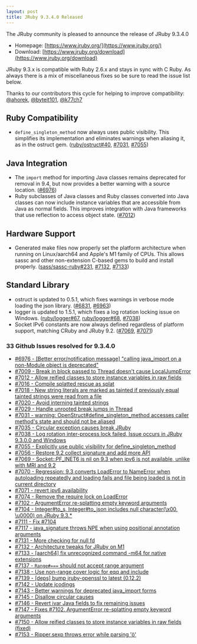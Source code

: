 ```yaml
---
layout: post
title: JRuby 9.3.4.0 Released
---
```


The JRuby community is pleased to announce the release of JRuby 9.3.4.0

* Homepage: [https://www.jruby.org/](https://www.jruby.org/)
* Download: [https://www.jruby.org/download](https://www.jruby.org/download)

JRuby 9.3.x is compatible with Ruby 2.6.x and stays in sync with C Ruby. As always there is a mix of miscellaneous fixes so be sure to read the issue list below.

Thanks to our contributors this cycle for helping to improve compatibility: [@ahorek], [@byteit101], [@k77ch7]

Ruby Compatibility
------------------

* `define_singleton_method` now always uses public visibility. This simplifies its implementation and eliminates warnings when aliasing it, as in the ostruct gem. ([ruby/ostruct#40], [#7031], [#7055])

Java Integration
----------------

* The `import` method for importing Java classes remains deprecated for removal in 9.4, but now provides a better warning with a source location. ([#6976])
* Ruby subclasses of Java classes and Ruby classes converted into Java classes can now include instance variables that are accessible from Java as normal fields. This improves integration with Java frameworks that use reflection to access object state. ([#7012])

Hardware Support
----------------

* Generated make files now properly set the platform architecture when running on Linux/aarch64 and Apple's M1 family of CPUs. This allows sassc and other non-extension C-based gems to build and install properly. ([sass/sassc-ruby#231], [#7132], [#7133])

Standard Library
----------------

* ostruct is updated to 0.5.1, which fixes warnings in verbose mode loading the json library. ([#6831], [#6963])
* logger is updated to 1.5.1, which fixes a log rotation locking issue on Windows. ([ruby/logger#67], [ruby/logger#68], [#7038])
* Socket IPv6 constants are now always defined regardless of platform support, matching CRuby and JRuby 9.2. ([#7069], [#7071])

[Matrix room]: https://www.jruby.org/chat
[@ahorek]: https://github.com/ahorek
[@byteit101]: https://github.com/byteit101
[@k77ch7]: https://github.com/k77ch7
[#6976]: https://github.com/jruby/jruby/issues/6976
[#7012]: https://github.com/jruby/jruby/pull/7012
[#7031]: https://github.com/jruby/jruby/issues/7031
[#7038]: https://github.com/jruby/jruby/issues/7038
[#7055]: https://github.com/jruby/jruby/pull/7055
[#7069]: https://github.com/jruby/jruby/issues/7069
[#7071]: https://github.com/jruby/jruby/pull/7071
[#7132]: https://github.com/jruby/jruby/pull/7132
[#7133]: https://github.com/jruby/jruby/pull/7133
[#6831]: https://github.com/jruby/jruby/pull/6831
[#6963]: https://github.com/jruby/jruby/pull/6963
[ruby/logger#67]: https://github.com/ruby/logger/issues/67
[ruby/logger#68]: https://github.com/ruby/logger/pull/68
[ruby/ostruct#40]: https://github.com/ruby/ostruct/issues/40
[sass/sassc-ruby#231]: https://github.com/sass/sassc-ruby/issues/231


### 33 Github Issues resolved for 9.3.4.0

- [#6976 - [Better error/notification message] "calling java_import on a non-Module object is deprecated"](https://github.com/jruby/jruby/issues/6976)
- [#7009 - Break in block passed to Thread doesn't cause LocalJumpError](https://github.com/jruby/jruby/issues/7009)
- [#7012 - Allow reified classes to store instance variables in raw fields](https://github.com/jruby/jruby/pull/7012)
- [#7016 - Compile splatted rescue as splat](https://github.com/jruby/jruby/pull/7016)
- [#7018 - New string literals are marked as tainted if previously equal tainted strings were read from a file](https://github.com/jruby/jruby/issues/7018)
- [#7020 - Avoid interning tainted strings](https://github.com/jruby/jruby/pull/7020)
- [#7029 - Handle unrooted break jumps in Thread](https://github.com/jruby/jruby/pull/7029)
- [#7031 - warning: OpenStruct#define_singleton_method accesses caller method's state and should not be aliased ](https://github.com/jruby/jruby/issues/7031)
- [#7035 - Circular exception causes break JRuby](https://github.com/jruby/jruby/issues/7035)
- [#7038 - Log rotation inter-process lock failed, Issue occurs in JRuby 9.3.0.0 and Windows](https://github.com/jruby/jruby/issues/7038)
- [#7055 - Explicitly use public visibility for define_singleton_method](https://github.com/jruby/jruby/pull/7055)
- [#7056 - Restore 9.2 collect signature and add more API](https://github.com/jruby/jruby/pull/7056)
- [#7069 - Socket::PF_INET6 is nil on 9.3 when ipv6 is not available, unlike with MRI and 9.2](https://github.com/jruby/jruby/issues/7069)
- [#7070 - Regression: 9.3 converts LoadError to NameError when autoloading repeatedly and loading fails and file being loaded is not in current directory](https://github.com/jruby/jruby/issues/7070)
- [#7071 - revert ipv6 availability](https://github.com/jruby/jruby/pull/7071)
- [#7074 - Remove the require lock on LoadError](https://github.com/jruby/jruby/pull/7074)
- [#7102 - ArgumentError re-splatting empty keyword arguments](https://github.com/jruby/jruby/issues/7102)
- [#7104 - Integer#to_s, Integer#to_json includes null character(\x00, \u0000) on JRuby 9.3.*](https://github.com/jruby/jruby/issues/7104)
- [#7111 - Fix #7104](https://github.com/jruby/jruby/pull/7111)
- [#7117 - java_signature throws NPE when using positional annotation arguments](https://github.com/jruby/jruby/issues/7117)
- [#7131 - More checking for null fd](https://github.com/jruby/jruby/pull/7131)
- [#7132 - Architecture tweaks for JRuby on M1](https://github.com/jruby/jruby/pull/7132)
- [#7133 - [aarch64] fix unrecognized command -m64 for native extensions](https://github.com/jruby/jruby/pull/7133)
- [#7137 - `Range#===` should not accept range argument](https://github.com/jruby/jruby/issues/7137)
- [#7138 - Use non-range cover logic for eqq and include](https://github.com/jruby/jruby/pull/7138)
- [#7139 - [deps] bump jruby-openssl to latest (0.12.2)](https://github.com/jruby/jruby/pull/7139)
- [#7142 - Update jcodings](https://github.com/jruby/jruby/pull/7142)
- [#7143 - Better warnings for deprecated java_import forms](https://github.com/jruby/jruby/pull/7143)
- [#7145 - Disallow circular causes](https://github.com/jruby/jruby/pull/7145)
- [#7146 - Revert ivar Java fields to fix remaining issues](https://github.com/jruby/jruby/pull/7146)
- [#7147 - Fixes #7102. ArgumentError re-splatting empty keyword arguments](https://github.com/jruby/jruby/pull/7147)
- [#7150 - Allow reified classes to store instance variables in raw fields (fixed)](https://github.com/jruby/jruby/pull/7150)
- [#7153 - Ripper.sexp throws error while parsing 'ö'](https://github.com/jruby/jruby/issues/7153)
